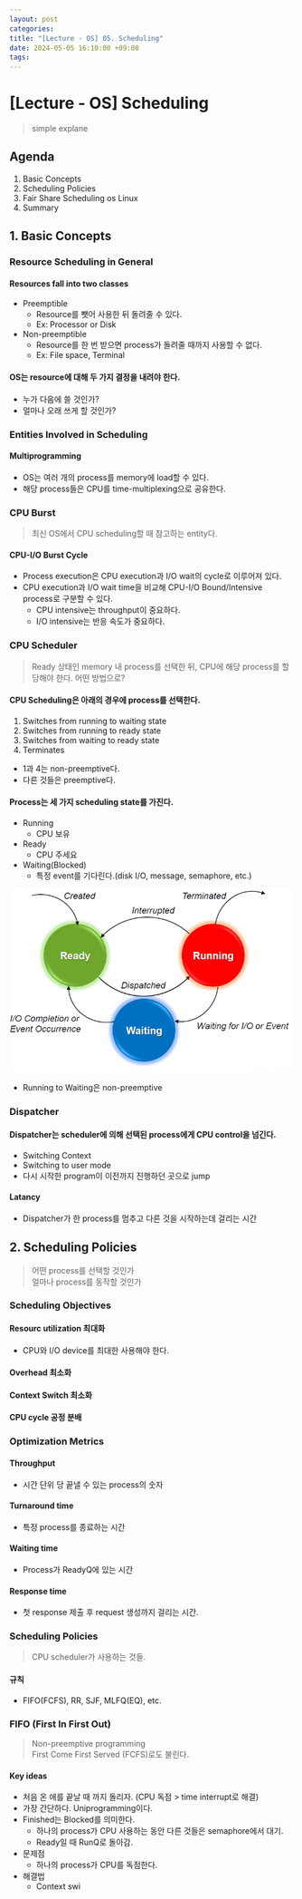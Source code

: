```yaml
---
layout: post
categories: 
title: "[Lecture - OS] 05. Scheduling"
date: 2024-05-05 16:10:00 +09:00
tags:
---
```

# \[Lecture - OS] Scheduling

>simple explane

## Agenda

1. Basic Concepts
2. Scheduling Policies
3. Fair Share Scheduling os Linux
4. Summary

## 1. Basic Concepts

### Resource Scheduling in General

#### Resources fall into two classes

- Preemptible
	- Resource를 뺏어 사용한 뒤 돌려줄 수 있다.
	- Ex: Processor or Disk
- Non-preemptible
	- Resource를 한 번 받으면 process가 돌려줄 때까지 사용할 수 없다.
	- Ex: File space, Terminal

#### OS는 resource에 대해 두 가지 결정을 내려야 한다.

- 누가 다음에 쓸 것인가?
- 얼마나 오래 쓰게 할 것인가?

### Entities Involved in Scheduling

#### Multiprogramming

- OS는 여러 개의 process를 memory에 load할 수 있다.
- 해당 process들은 CPU를 time-multiplexing으로 공유한다.

### CPU Burst

>최신 OS에서 CPU scheduling할 때 참고하는 entity다.

#### CPU-I/O Burst Cycle

- Process execution은 CPU execution과 I/O wait의 cycle로 이루어져 있다.
- CPU execution과 I/O wait time을 비교해 CPU-I/O Bound/Intensive process로 구분할 수 있다.
	- CPU intensive는 throughput이 중요하다.
	- I/O intensive는 반응 속도가 중요하다.

### CPU Scheduler

>Ready 상태인 memory 내 process를 선택한 뒤, CPU에 해당 process를 할당해야 한다. 어떤 방법으로?

#### CPU Scheduling은 아래의 경우에 process를 선택한다.

1. Switches from running to waiting state
2. Switches from running to ready state
3. Switches from waiting to ready state
4. Terminates
- 1과 4는 non-preemptive다.
- 다른 것들은 preemptive다.

#### Process는 세 가지 scheduling state를 가진다.

- Running
	- CPU 보유
- Ready
	- CPU 주세요
- Waiting(Blocked)
	- 특정 event를 기다린다.(disk I/O, message, semaphore, etc.)

![process_state_transition](/public/img/process_state_transition.png)

- Running to Waiting은 non-preemptive

### Dispatcher

#### Dispatcher는 scheduler에 의해 선택된 process에게 CPU control을 넘긴다.
- Switching Context
- Switching to user mode
- 다시 시작한 program이 이전까지 진행하던 곳으로 jump

#### Latancy

- Dispatcher가 한 process를 멈추고 다른 것을 시작하는데 걸리는 시간

## 2. Scheduling Policies

>어떤 process를 선택할 것인가\
>얼마나 process를 동작할 것인가

### Scheduling Objectives

#### Resourc utilization 최대화

- CPU와 I/O device를 최대한 사용해야 한다.

#### Overhead 최소화

#### Context Switch 최소화

#### CPU cycle 공정 분배

### Optimization Metrics

#### Throughput

- 시간 단위 당 끝낼 수 있는 process의 숫자

#### Turnaround time

- 특정 process를 종료하는 시간

#### Waiting time

- Process가 ReadyQ에 있는 시간

#### Response time

- 첫 response 제출 후 request 생성까지 걸리는 시간.

### Scheduling Policies

>CPU scheduler가 사용하는 것들.


#### 규칙

- FIFO(FCFS), RR, SJF, MLFQ(EQ), etc.

### FIFO (First In First Out)

>Non-preemptive programming\
>First Come First Served (FCFS)로도 불린다.

#### Key ideas

- 처음 온 애를 끝날 때 까지 돌리자. (CPU 독점 > time interrupt로 해결)
- 가장 간단하다. Uniprogramming이다.
- Finished는 Blocked를 의미한다.
	- 하나의 process가 CPU 사용하는 동안 다른 것들은 semaphore에서 대기.
	- Ready일 때 RunQ로 돌아감.
- 문제점
	- 하나의 process가 CPU를 독점한다.
- 해결법
	- Context swi